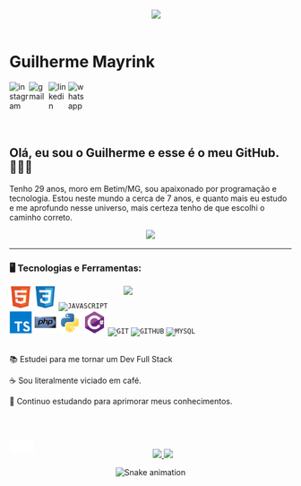 <img align="right" width="250px" style="margin-top:-20px" src="https://user-images.githubusercontent.com/100818355/193976687-98195186-fea5-48b4-91ee-c93e847c1522.png">

</br>

<div dsplay="inline-block">
 
 <h1 align="left">Guilherme Mayrink</h1>
 <a href="https://instagram.com/gmayrink">
    <img align="left" width="35px" src="https://user-images.githubusercontent.com/100818355/193978237-493e4ab9-80cc-4ee9-bc63-15b9d54781bd.png" alt="instagram" style="vertical-align:top;">
  </a> 
  <a href="mailto:guilherme.mayrink@outlook.com">
    <img align="left" width="35px" src="https://user-images.githubusercontent.com/100818355/193978961-77801cd4-33ad-4a3f-923b-c7825f3b4afb.png" alt="gmail" style="vertical-align:top;">
    </a>
  <a href="https://www.linkedin.com/in/guilherme-mayrink/">
    <img align="left" width="35px" src="https://user-images.githubusercontent.com/100818355/193978700-bfad9c1d-faa4-43f1-9281-f0d329492503.png" alt="linkedin" style="vertical-align:top;">
  </a> 
   <a href="https://wa.me/+5531992944332">
      <img align="left" width="35px" src="https://user-images.githubusercontent.com/100818355/193981368-5f11d216-df98-4b9b-b415-0b4624db3b7c.png" alt="whatsapp" style="vertical-align:top;">
  </a>
</div>


</br>
</br>
</br>
</br>
</br>

## Olá, eu sou o Guilherme e esse é o meu GitHub. 🧑🏽‍💻


Tenho 29 anos, moro em Betim/MG, sou apaixonado por programação e tecnologia. Estou neste mundo a cerca de 7 anos, e quanto mais eu estudo e me aprofundo nesse universo, mais certeza tenho de que escolhi o caminho correto.

<p align="center">
  <img src="https://i.giphy.com/media/qgQUggAC3Pfv687qPC/giphy.webp" width="350" border-radius="300">
</p>

<hr>

### 🖥️ Tecnologias e Ferramentas: 
<img width="300px" align="right" src="https://user-images.githubusercontent.com/100818355/193974970-862830c9-9b2b-4fa1-83a2-61c0fcf72af0.png">
<code><img width="40px" src="https://raw.githubusercontent.com/devicons/devicon/master/icons/html5/html5-original.svg" title = "HTML5"/></code>
<code><img width="40px" src="https://raw.githubusercontent.com/devicons/devicon/master/icons/css3/css3-original.svg" title = "CSS3"/></code>
<code><img width="40px" src="https://user-images.githubusercontent.com/100818355/193979181-34b723e8-cbaa-4cef-961a-38e7ba787a38.png" title = "JAVASCRIPT"/></code>
<code><img width="40px" src="https://raw.githubusercontent.com/devicons/devicon/master/icons/typescript/typescript-plain.svg" title = "TYPESCRIPT"/></code>
<code><img width="40px" src="https://raw.githubusercontent.com/devicons/devicon/master/icons/php/php-original.svg" title = "PHP"/></code>
<code><img width="40px" src="https://raw.githubusercontent.com/devicons/devicon/master/icons/python/python-original.svg" title = "PYTHON"/></code>
<code><img width="40px" src="https://raw.githubusercontent.com/devicons/devicon/master/icons/csharp/csharp-original.svg" title = "C#"/></code>
<code><img width="40px" src="https://cdn.jsdelivr.net/gh/devicons/devicon/icons/git/git-original.svg" title = "GIT"/></code>
<code><img width="40px" src="https://cdn.jsdelivr.net/gh/devicons/devicon/icons/github/github-original.svg" title = "GITHUB"/></code>
<code><img width="40px" src="https://cdn.jsdelivr.net/gh/devicons/devicon/icons/mysql/mysql-original.svg" title = "MYSQL"/></code>



</br>
</br>
<div display="inline-block">
 
 <p align="left">📚 Estudei para me tornar um Dev Full Stack</p>
 <p align="left">☕ Sou literalmente viciado em café.</p>
 <p align="left">📘 Continuo estudando para aprimorar meus conhecimentos.</p>
<!--  <p align="left">😂 Costumo fazer as pessoas rirem com certa frequência.</p> -->
</div>

<br>
</br>

<a href="https://instagram.com/gmayrink" target="_blank"><img align="left" alt="Instagram" width="22px" src="https://github.com/Aakarsh-B/trying-repos/blob/master/insta.svg" />
<a href="https://www.linkedin.com/in/guilherme-mayrink/" target="_blank"><img align="left" alt="LinkedIn" width="22px" src="https://github.com/Aakarsh-B/trying-repos/blob/master/linkedin.svg" />


## 
<p align="center">
<a href="https://github.com/guilhermemayrinkal">
  <img height="170em" src="https://github-readme-stats-eight-theta.vercel.app/api?username=guilhermemayrinkal&show_icons=true&theme=algolia&include_all_commits=true&count_private=true"/>
  <img height="170em" src="https://github-readme-stats-eight-theta.vercel.app/api/top-langs/?username=guilhermemayrinkal&layout=compact&langs_count=8&theme=algolia"/>
</a>
</p>
<div align="center"> 
     
  ![Snake animation](https://github.com/guilhermemayrinkal/guilhermemayrinkal/blob/output/github-contribution-grid-snake.svg)
 
</div>
